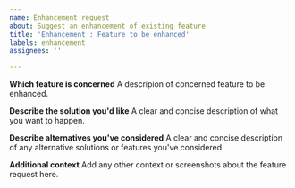 ```yaml
---
name: Enhancement request
about: Suggest an enhancement of existing feature
title: 'Enhancement : Feature to be enhanced'
labels: enhancement
assignees: ''

---
```


**Which feature is concerned**
A descripion of concerned feature to be enhanced.

**Describe the solution you'd like**
A clear and concise description of what you want to happen.

**Describe alternatives you've considered**
A clear and concise description of any alternative solutions or features you've considered.

**Additional context**
Add any other context or screenshots about the feature request here.
